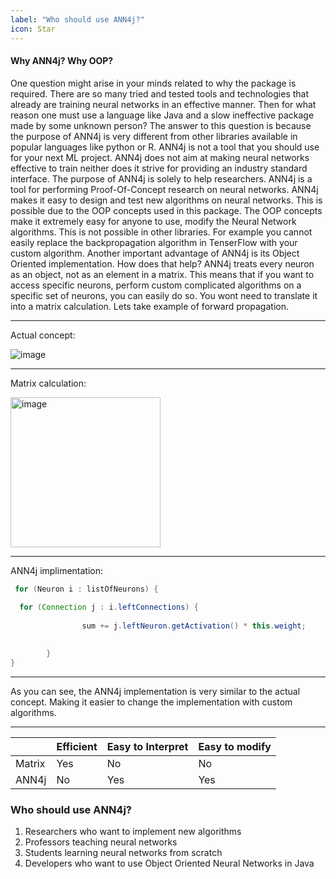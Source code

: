 ```yaml
---
label: "Who should use ANN4j?"
icon: Star
---
```


#### Why ANN4j? Why OOP?
One question might arise in your minds related to why the package is required. There are so many tried and tested tools and technologies that already are training neural networks in an effective manner. Then for what reason one must use a language like Java and a slow ineffective package made by some unknown person?
The answer to this question is because the purpose of ANN4j is very different from other libraries available in popular languages like python or R. ANN4j is not a tool that you should use for your next ML project. ANN4j does not aim at making neural networks effective to train neither does it strive for providing an industry standard interface. 
The purpose of ANN4j is solely to help researchers. ANN4j is a tool for performing Proof-Of-Concept research on neural networks. ANN4j makes it easy to design and test new algorithms on neural networks. This is possible due to the OOP concepts used in this package. The OOP concepts make it extremely easy for anyone to use, modify the Neural Network algorithms. This is not possible in other libraries. For example you cannot easily replace the backpropagation algorithm in TenserFlow with your custom algorithm.
Another important advantage of ANN4j is its Object Oriented implementation. How does that help? ANN4j treats every neuron as an object, not as an element in a matrix. This means that if you want to access specific neurons, perform custom complicated algorithms on a specific set of neurons, you can easily do so. You wont need to translate it into a matrix calculation. 
Lets take example of forward propagation. 

______

Actual concept: 


![image](https://github.com/Aatmaj-Zephyr/ANN4j/assets/83284294/01249a20-7c3a-446b-9a83-05017ee40a63)

_____

Matrix calculation:

<img width="240" alt="image" src="https://github.com/Aatmaj-Zephyr/ANN4j/assets/83284294/f8d6a7c1-7ccb-4d1f-8224-c91c0402022b">


_____

ANN4j implimentation:

``` java
 for (Neuron i : listOfNeurons) {
           
  for (Connection j : i.leftConnections) {
           
                sum += j.leftNeuron.getActivation() * this.weight;
            

        }
}
```
______
As you can see, the ANN4j implementation is very similar to the actual concept. Making it easier to change the implementation with custom algorithms. 
______


|        | Efficient | Easy to Interpret | Easy to modify |
|--------|-----------|-------------------|----------------|
| Matrix | Yes       | No                | No             |
| ANN4j  | No        | Yes               | Yes            |


### Who should use ANN4j?

1) Researchers who want to implement new algorithms
2) Professors teaching neural networks
3) Students learning neural networks from scratch
4) Developers who want to use Object Oriented Neural Networks in Java

